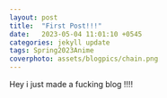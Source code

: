 ```yaml
---
layout: post
title:  "First Post!!!"
date:   2023-05-04 11:01:10 +0545
categories: jekyll update
tags: Spring2023Anime
coverphoto: assets/blogpics/chain.png
---
```


Hey i just made a fucking blog !!!!
